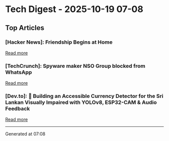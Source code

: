 # Tech Digest - 2025-10-19 07-08

## Top Articles

### [Hacker News]: Friendship Begins at Home
[Read more](https://3quarksdaily.com/3quarksdaily/2025/10/friendship-begins-at-home.html)

### [TechCrunch]: Spyware maker NSO Group blocked from WhatsApp
[Read more](https://techcrunch.com/2025/10/18/spyware-maker-nso-group-blocked-from-whatsapp/)

### [Dev.to]: 🧠 Building an Accessible Currency Detector for the Sri Lankan Visually Impaired with YOLOv8, ESP32-CAM & Audio Feedback
[Read more](https://dev.to/mohamed-riham/building-an-accessible-currency-detector-for-the-sri-lankan-visually-impaired-with-yolov8-3flc)


---
Generated at 07:08
